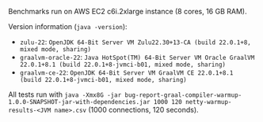 Benchmarks run on AWS EC2 c6i.2xlarge instance (8 cores, 16 GB RAM).

Version information (`java -version`):

- `zulu-22`: `OpenJDK 64-Bit Server VM Zulu22.30+13-CA (build 22.0.1+8, mixed mode, sharing)`
- `graalvm-oracle-22`: `Java HotSpot(TM) 64-Bit Server VM Oracle GraalVM 22.0.1+8.1 (build 22.0.1+8-jvmci-b01, mixed mode, sharing)`
- `graalvm-ce-22`: `OpenJDK 64-Bit Server VM GraalVM CE 22.0.1+8.1 (build 22.0.1+8-jvmci-b01, mixed mode, sharing)`

All tests run with `java -Xmx8G -jar bug-report-graal-compiler-warmup-1.0.0-SNAPSHOT-jar-with-dependencies.jar 1000 120 netty-warmup-results-<JVM name>.csv` (1000 connections, 120 seconds).
